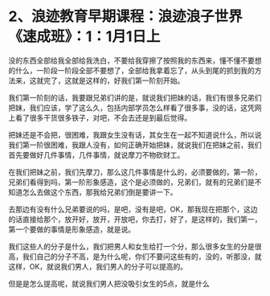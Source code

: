 # 2、浪迹教育早期课程：浪迹浪子世界《速成班》：1：1月1日上

没的东西全部给我全部给我洗白，不要给我穿擦了按照我的东西来，懂不懂不要想的什么，一阶段一阶段全部不要想了，全部给我拿着忘了，从头到尾的抓到我的方法来，这就完了，这就是这样的，好我们第一阶刻开始。

我们第一阶刻的话，我要跟兄弟们讲的是，就说我们把妹的话，我们有很多兄弟们把妹，我们应该，学了这么久，包括内部学员怎么样看了很多事，没的话，这凭网上看了很多干货很多铁子，对吧，不会去还是到最后觉得。

把妹还是不会把，很困难，我跟女生没有话，其女生在一起不知道说什么，所以说我们第一阶很困难，我跟人没有，如何正确开始把妹，就说我们在把妹之前，我们首先要做好几件事情，几件事情，就说摩刀不物砍财工。

在我们把妹之前，我们先摩刀，那么这几件事情是什么的，必须要做的，第一阶，兄弟们看得到吗，第一阶形象感造，这个是必须做的，兄弟们，就有的兄弟们是不知道怎么去做这个东西，那我给兄弟们倒是要讲一下。

去那边有没有什么兄弟要说的吗，是吧，没有是吧，OK，那我现在把那个，这边的话直接给那个，放开好，放开，开放吧，你去打，好了，是这样的，我们第一，第一个要做的事情是形象感造，就是说。

我们这些人的分子是什么，我们把男人和女生给打一个分，那么很多女生的分是很高，我们自己的分子不高，是为什么呢，你们不要问这些有的，没的，听那没，就这样，OK，就说我们男人，我们男人的分子可以提高的。

但是是怎么提高呢，就说我们男人把没吸引女生的5点，就是什么